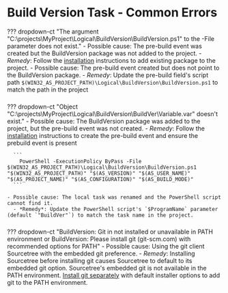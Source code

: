 # Build Version Task - Common Errors

??? dropdown-ct "The argument "C:\projects\MyProject\Logical\BuildVersion\BuildVersion.ps1" to the -File parameter does not exist."
    - Possible cause: The pre-build event was created but the BuildVersion package was not added to the project. 
      - *Remedy*: Follow the [installation](./WithFrameworkImporterHelp.md) instructions to add existing package to the project.
    - Possible cause: The pre-build event created but does not point to the BuildVersion package. 
      - *Remedy*: Update the pre-build field's script path `$(WIN32_AS_PROJECT_PATH)\Logical\BuildVersion\BuildVersion.ps1` to match the path in the project

###

??? dropdown-ct "Object "C:\projects\MyProject\Logical\BuildVersion\BuildVer\Variable.var" doesn't exist."
    - Possible cause: The BuildVersion package was added to the project, but the pre-build event was not created.
      - *Remedy*: Follow the [installation](./WithFrameworkImporterHelp.md) instructions to create the pre-build event and ensure the prebuild event is present
  
      ```
        PowerShell -ExecutionPolicy ByPass -File $(WIN32_AS_PROJECT_PATH)\Logical\BuildVersion\BuildVersion.ps1 "$(WIN32_AS_PROJECT_PATH)" "$(AS_VERSION)" "$(AS_USER_NAME)" "$(AS_PROJECT_NAME)" "$(AS_CONFIGURATION)" "$(AS_BUILD_MODE)"
      ```

    - Possible cause: The local task was renamed and the PowerShell script cannot find it.
      - *Remedy*: Update the PowerShell script's `$ProgramName` parameter (default `"BuildVer"`) to match the task name in the project.

###

??? dropdown-ct "BuildVersion: Git in not installed or unavailable in PATH environment or BuildVersion: Please install git (git-scm.com) with recommended options for PATH"
    - Possible cause: Using the git client Sourcetree with the embedded git preference.
      - *Remedy*: Installing Sourcetree before installing git causes Sourcetree to default to its embedded git option. Sourcetree's embedded git is not available in the PATH environment. [Install git separately](https://git-scm.com/) with default installer options to add git to the PATH environment.
